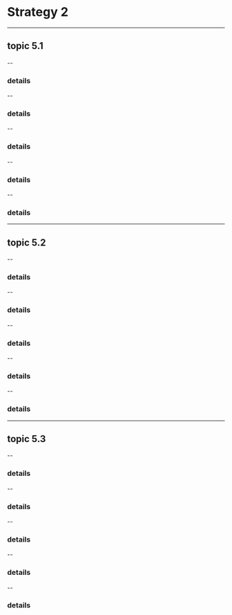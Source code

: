 # Strategy 2
---
## topic 5.1
--
### details
--
### details
--
### details
--
### details
--
### details
---
## topic 5.2
--
### details
--
### details
--
### details
--
### details
--
### details
---
## topic 5.3
--
### details
--
### details
--
### details
--
### details
--
### details